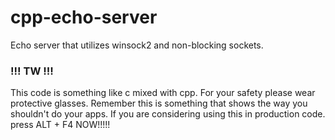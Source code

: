 # cpp-echo-server
Echo server that utilizes winsock2 and non-blocking sockets.
### !!! TW !!!
This code is something like c mixed with cpp. For your safety please wear protective glasses.
Remember this is something that shows the way you shouldn't do your apps.
If you are considering using this in production code. press ALT + F4 NOW!!!!!
